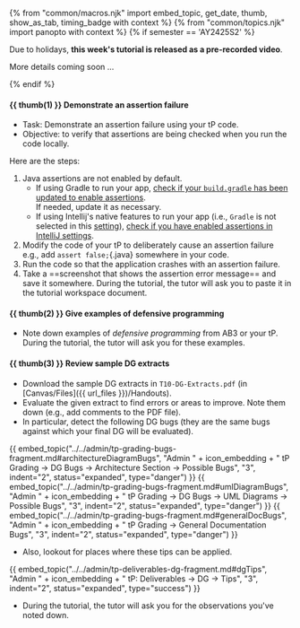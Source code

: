 {% from "common/macros.njk" import embed_topic, get_date, thumb, show_as_tab, timing_badge with context %}
{% from "common/topics.njk" import panopto with context %}
{% if semester == 'AY2425S2' %}
<box type="important" light>

Due to holidays, **this week's tutorial is released as a pre-recorded video**.

More details coming soon ...
<!--

{{ panopto("6c3474d0-0e20-4416-ad74-b13c0138d3a6", desc="Week 10 - Tutorial") }}

What you need to do:

1. Have a look at the three tutorial tasks given below in this page. It's best if you attempt them first, before you start watching the video.
1. Watch the video, and do the tasks as the video instructs you %%(e.g., answer in-video questions, post screenshots in workspace file)%%.
1. If you have doubts or questions, post in your tutorials MSTeam channel (and tag the tutor), or post in the course forum.

**:fas-clock: Period to watch the video** (to be ==counted for tutorial participation==): {{ get_date(date_w10_start, 1, time="")}} -- <span class="text-danger">{{ get_date(date_w10_start, 7, time="23:59")}}</span>
-->
</box>
{% endif %}

#### {{ thumb(1) }} Demonstrate an assertion failure

* Task: Demonstrate an assertion failure using your tP code.
* Objective: to verify that assertions are being checked when you run the code locally.

Here are the steps:

1. Java assertions are not enabled by default.
   * If using Gradle to run your app, [check if your `build.gradle` has been updated to enable assertions](https://se-education.org/guides/tutorials/gradle.html#enabling-assertions).<br>
     If needed, update it as necessary.
   * If using Intellij's native features to run your app (i.e., `Gradle` is not selected in this [setting](https://se-education.org/guides/tutorials/images/gradle/intellijRunUsingGradle.png)), [check if you have enabled assertions in IntelliJ settings](https://se-education.org/guides/tutorials/intellijUsefulSettings.html).
1. Modify the code of your tP to deliberately cause an assertion failure<br>
   e.g., add `assert false;`{.java} somewhere in your code.
1. Run the code so that the application crashes with an assertion failure.
1. Take a ==screenshot that shows the assertion error message== and save it somewhere. During the tutorial, the tutor will ask you to paste it in the tutorial workspace document.


#### {{ thumb(2) }} Give examples of defensive programming

* Note down examples of _defensive programming_ from AB3 or your tP.<br>
  During the tutorial, the tutor will ask you for these examples.


#### {{ thumb(3) }} Review sample <tooltip content="Developer Guide">DG</tooltip> extracts

* Download the sample DG extracts in `T10-DG-Extracts.pdf` (in [Canvas/Files]({{ url_files }})/Handouts).
* Evaluate the given extract to find errors or areas to improve. Note them down (e.g., add comments to the PDF file).
* In particular, detect the following DG bugs (they are the same bugs against which your final DG will be evaluated).

{{ embed_topic("../../admin/tp-grading-bugs-fragment.md#architectureDiagramBugs", "Admin " + icon_embedding + " tP Grading → DG Bugs → Architecture Section → Possible Bugs", "3", indent="2", status="expanded", type="danger") }}
{{ embed_topic("../../admin/tp-grading-bugs-fragment.md#umlDiagramBugs", "Admin " + icon_embedding + " tP Grading → DG Bugs → UML Diagrams → Possible Bugs", "3", indent="2", status="expanded", type="danger") }}
{{ embed_topic("../../admin/tp-grading-bugs-fragment.md#generalDocBugs", "Admin " + icon_embedding + " tP Grading → General Documentation Bugs", "3", indent="2", status="expanded", type="danger") }}

* Also, lookout for places where these tips can be applied.

{{ embed_topic("../../admin/tp-deliverables-dg-fragment.md#dgTips", "Admin " + icon_embedding + " tP: Deliverables → DG → Tips", "3", indent="2", status="expanded", type="success") }}

* During the tutorial, the tutor will ask you for the observations you've noted down.
